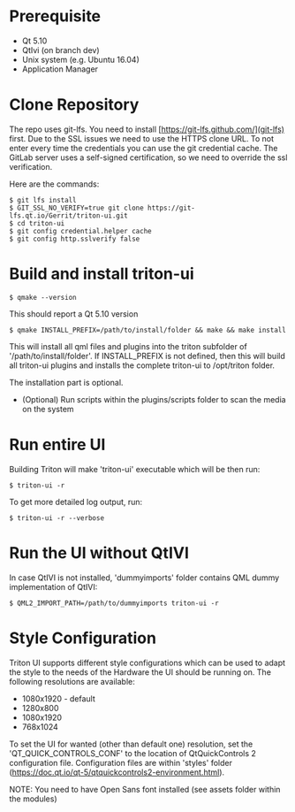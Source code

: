 # Prerequisite

* Qt 5.10
* QtIvi (on branch dev)
* Unix system (e.g. Ubuntu 16.04)
* Application Manager

# Clone Repository

The repo uses git-lfs. You need to install [https://git-lfs.github.com/](git-lfs) first. Due to the SSL issues we need to use the HTTPS clone URL. To not enter every time the credentials you can use the git credential cache. The GitLab server uses a self-signed certification, so we need to override the ssl verification.

Here are the commands:

    $ git lfs install
    $ GIT_SSL_NO_VERIFY=true git clone https://git-lfs.qt.io/Gerrit/triton-ui.git
    $ cd triton-ui
    $ git config credential.helper cache
    $ git config http.sslverify false

# Build and install triton-ui

    $ qmake --version

This should report a Qt 5.10 version

    $ qmake INSTALL_PREFIX=/path/to/install/folder && make && make install

This will install all qml files and plugins into the triton subfolder of '/path/to/install/folder'. If INSTALL_PREFIX is not defined, then this will build all triton-ui plugins and installs the complete triton-ui to /opt/triton folder.

The installation part is optional.

* (Optional) Run scripts within the plugins/scripts folder to scan the media on the system

# Run entire UI

Building Triton will make 'triton-ui' executable which will be then run:

    $ triton-ui -r

To get more detailed log output, run:

    $ triton-ui -r --verbose


# Run the UI without QtIVI

In case QtIVI is not installed, 'dummyimports' folder contains QML dummy implementation of QtIVI:

    $ QML2_IMPORT_PATH=/path/to/dummyimports triton-ui -r


# Style Configuration

Triton UI supports different style configurations which can be used to adapt the style to the needs of the Hardware the UI should be running on.
The following resolutions are available:

* 1080x1920 - default
* 1280x800
* 1080x1920
* 768x1024

To set the UI for wanted (other than default one) resolution, set the 'QT_QUICK_CONTROLS_CONF' to the location of QtQuickControls 2 configuration file. Configuration files are within 'styles' folder (https://doc.qt.io/qt-5/qtquickcontrols2-environment.html).

NOTE: You need to have Open Sans font installed (see assets folder within the modules)
